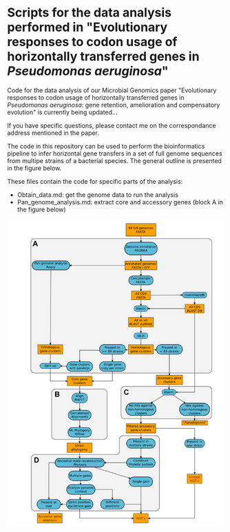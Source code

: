 # Scripts for the data analysis performed in "Evolutionary responses to codon usage of horizontally transferred genes in *Pseudomonas aeruginosa*"

Code for the data analysis of our Microbial Genomics paper "Evolutionary responses to codon usage of horizontally transferred genes in *Pseudomonas aeruginosa*: gene retention, amelioration and compensatory evolution" is currently being updated...

If you have specific questions, please contact me on the correspondance address mentioned in the paper.

The code in this repository can be used to perform the bioinformatics pipeline to infer horizontal gene transfers in a set of full genome sequences from multipe strains of a bacterial species. The general outline is presented in the figure below.

These files contain the code for specific parts of the analysis:
* Obtain_data.md: get the genome data to run the analysis
* Pan_genome_analysis.md: extract core and accessory genes (block A in the figure below)

![Pipeline](https://github.com/MartijnCallens/P.aeruginosa_HGTCodonUse/blob/main/HGT_pipeline.png)
